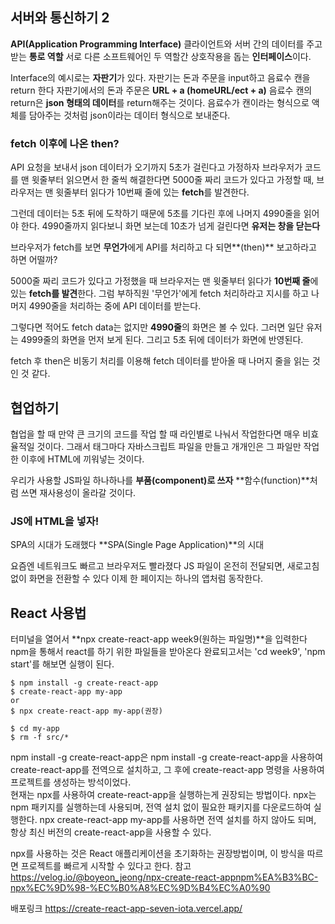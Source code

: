 ## 서버와 통신하기 2
**API(Application Programming Interface)**
클라이언트와 서버 간의 데이터를 주고 받는 **통로 역할**
서로 다른 소프트웨어인 두 역할간 상호작용을 돕는 **인터페이스**이다.

Interface의 예시로는 **자판기**가 있다.
자판기는 돈과 주문을 input하고 음료수 캔을 return 한다
자판기에서의 돈과 주문은 **URL + a (homeURL/ect + a)**
음료수 캔의 return은 **json 형태의 데이터**를 return해주는 것이다.
음료수가 캔이라는 형식으로 액체를 담아주는 것처럼 json이라는 데이터 형식으로 보내준다.

### fetch 이후에 나온 then?
API 요청을 보내서 json 데이터가 오기까지 5초가 걸린다고 가정하자
브라우저가 코드를 맨 윗줄부터 읽으면서 한 줄씩 해결한다면 5000줄 짜리 코드가 있다고 가정할 때, 브라우저는 맨 윗줄부터 읽다가 10번째 줄에 있는 **fetch**를 발견한다.

그런데 데이터는 5초 뒤에 도착하기 때문에 5초를 기다린 후에 나머지 4990줄을 읽어야 한다.
4990줄까지 읽다보니 화면 보는데 10초가 넘게 걸린다면 **유저는 창을 닫는다**

브라우저가 fetch를 보면 **무언가**에게 API를 처리하고 다 되면**(then)** 보고하라고 하면 어떨까?

5000줄 짜리 코드가 있다고 가정했을 때 브라우저는 맨 윗줄부터 읽다가 **10번째 줄**에 있는 **fetch를 발견**한다.
그럼 부하직원 '무언가'에게 fetch 처리하라고 지시를 하고 나머지 4990줄을 처리하는 중에 API 데이터를 받는다.

그렇다면 적어도 fetch data는 없지만 **4990줄**의 화면은 볼 수 있다.
그러면 일단 유저는 4999줄의 화면을 먼저 보게 된다. 그리고 5초 뒤에 데이터가 화면에 반영된다.

fetch 후 then은 비동기 처리를 이용해 fetch 데이터를 받아올 때 나머지 줄을 읽는 것인 것 같다.

## 협업하기
협업을 할 때 만약 큰 크기의 코드를 작업 할 때 라인별로 나눠서 작업한다면 매우 비효율적일 것이다.
그래서 태그마다 자바스크립트 파일을 만들고 개개인은 그 파일만 작업한 이후에 HTML에 끼워넣는 것이다.

우리가 사용할 JS파일 하나하나를 **부품(component)로 쓰자**
**함수(function)**처럼 쓰면 재사용성이 올라갈 것이다.

### JS에 HTML을 넣자!
SPA의 시대가 도래했다
**SPA(Single Page Application)**의 시대

요즘엔 네트워크도 빠르고 브라우저도 빨라졌다
JS 파일이 온전히 전달되면, 새로고침 없이 화면을 전환할 수 있다
이제 한 페이지는 하나의 앱처럼 동작한다.

## React 사용법
터미널을 열어서 **npx create-react-app week9(원하는 파일명)**을 입력한다
npm을 통해서 react를 하기 위한 파일들을 받아온다
완료되고서는 'cd week9', 'npm start'를 해보면 실행이 된다.


    $ npm install -g create-react-app
    $ create-react-app my-app
    or
    $ npx create-react-app my-app(권장)

    $ cd my-app
    $ rm -f src/*

npm install -g create-react-app은 npm install -g create-react-app을 사용하여 create-react-app를 전역으로 설치하고, 그 후에 create-react-app 명령을 사용하여 프로젝트를 생성하는 방석이었다.  
현재는 npx를 사용하여 create-react-app을 실행하는게 권장되는 방법이다. npx는 npm 패키지를 실행하는데 사용되며, 전역 설치 없이 필요한 패키지를 다운로드하여 실행한다.
npx create-react-app my-app를 사용하면 전역 설치를 하지 않아도 되며, 항상 최신 버전의 create-react-app을 사용할 수 있다.

npx를 사용하는 것은 React 애플리케이션을 초기화하는 권장방법이며, 이 방식을 따르면 프로젝트를 빠르게 시작할 수 있다고 한다.
참고 <https://velog.io/@boyeon_jeong/npx-create-react-appnpm%EA%B3%BC-npx%EC%9D%98-%EC%B0%A8%EC%9D%B4%EC%A0%90>

배포링크 <https://create-react-app-seven-iota.vercel.app/>
